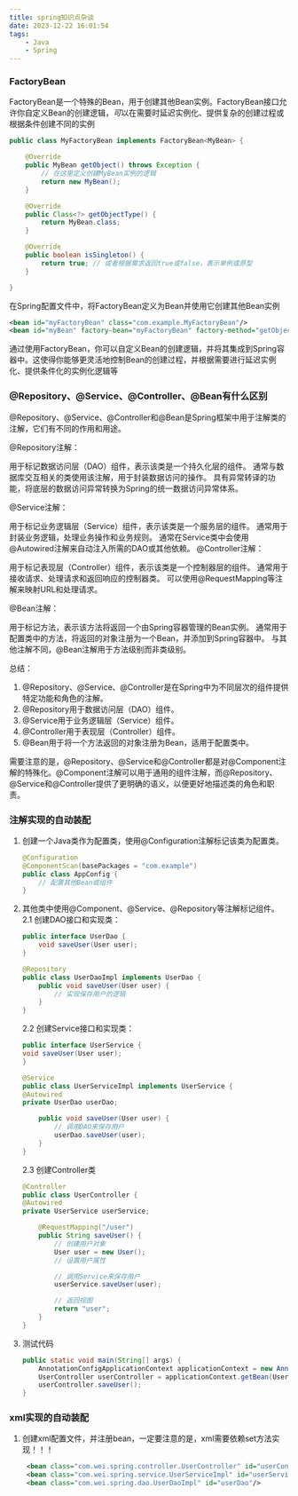 ```yaml
---
title: spring知识点杂谈
date: 2023-12-22 16:01:54
tags:
    - Java
    - Spring
---
```


### FactoryBean

FactoryBean是一个特殊的Bean，用于创建其他Bean实例。FactoryBean接口允许你自定义Bean的创建逻辑，*可*以在需要时延迟实例化、提供复杂的创建过程或根据条件创建不同的实例

```java
public class MyFactoryBean implements FactoryBean<MyBean> {

    @Override
    public MyBean getObject() throws Exception {
        // 在这里定义创建MyBean实例的逻辑
        return new MyBean();
    }

    @Override
    public Class<?> getObjectType() {
        return MyBean.class;
    }

    @Override
    public boolean isSingleton() {
        return true; // 或者根据需求返回true或false，表示单例或原型
    }

}
```

在Spring配置文件中，将FactoryBean定义为Bean并使用它创建其他Bean实例

```xml
<bean id="myFactoryBean" class="com.example.MyFactoryBean"/>
<bean id="myBean" factory-bean="myFactoryBean" factory-method="getObject"/>
```
通过使用FactoryBean，你可以自定义Bean的创建逻辑，并将其集成到Spring容器中。这使得你能够更灵活地控制Bean的创建过程，并根据需要进行延迟实例化、提供条件化的实例化逻辑等
### @Repository、@Service、@Controller、@Bean有什么区别
@Repository、@Service、@Controller和@Bean是Spring框架中用于注解类的注解，它们有不同的作用和用途。

@Repository注解：

用于标记数据访问层（DAO）组件，表示该类是一个持久化层的组件。
通常与数据库交互相关的类使用该注解，用于封装数据访问的操作。
具有异常转译的功能，将底层的数据访问异常转换为Spring的统一数据访问异常体系。

@Service注解：

用于标记业务逻辑层（Service）组件，表示该类是一个服务层的组件。
通常用于封装业务逻辑，处理业务操作和业务规则。
通常在Service类中会使用@Autowired注解来自动注入所需的DAO或其他依赖。
@Controller注解：

用于标记表现层（Controller）组件，表示该类是一个控制器层的组件。
通常用于接收请求、处理请求和返回响应的控制器类。
可以使用@RequestMapping等注解来映射URL和处理请求。

@Bean注解：

用于标记方法，表示该方法将返回一个由Spring容器管理的Bean实例。
通常用于配置类中的方法，将返回的对象注册为一个Bean，并添加到Spring容器中。
与其他注解不同，@Bean注解用于方法级别而非类级别。

总结：
1. @Repository、@Service、@Controller是在Spring中为不同层次的组件提供特定功能和角色的注解。
2. @Repository用于数据访问层（DAO）组件。
3. @Service用于业务逻辑层（Service）组件。
4. @Controller用于表现层（Controller）组件。
5. @Bean用于将一个方法返回的对象注册为Bean，适用于配置类中。

需要注意的是，@Repository、@Service和@Controller都是对@Component注解的特殊化。@Component注解可以用于通用的组件注解，而@Repository、@Service和@Controller提供了更明确的语义，以便更好地描述类的角色和职责。

### 注解实现的自动装配
1. 创建一个Java类作为配置类，使用@Configuration注解标记该类为配置类。
    ```java
    @Configuration
    @ComponentScan(basePackages = "com.example")
    public class AppConfig {
        // 配置其他Bean或组件
    }
    ```
2. 其他类中使用@Component、@Service、@Repository等注解标记组件。
   2.1 创建DAO接口和实现类：
    ```java
    public interface UserDao {
        void saveUser(User user);
    }
    
    @Repository
    public class UserDaoImpl implements UserDao {
        public void saveUser(User user) {
            // 实现保存用户的逻辑
        }
    }
    ```
   2.2 创建Service接口和实现类：
    ```java
    public interface UserService {
    void saveUser(User user);
    }
    
    @Service
    public class UserServiceImpl implements UserService {
    @Autowired
    private UserDao userDao;
    
        public void saveUser(User user) {
            // 调用DAO来保存用户
            userDao.saveUser(user);
        }
    }
    ```
   2.3 创建Controller类
    ```java
    @Controller
    public class UserController {
    @Autowired
    private UserService userService;
    
        @RequestMapping("/user")
        public String saveUser() {
            // 创建用户对象
            User user = new User();
            // 设置用户属性
    
            // 调用Service来保存用户
            userService.saveUser(user);
    
            // 返回视图
            return "user";
        }
    }
    ```
3. 测试代码
    ```java
    public static void main(String[] args) {
        AnnotationConfigApplicationContext applicationContext = new AnnotationConfigApplicationContext(MyApplication.class);
        UserController userController = applicationContext.getBean(UserController.class);
        userController.saveUser();
    }
    ```
### xml实现的自动装配
1. 创建xml配置文件，并注册bean，一定要注意的是，xml需要依赖set方法实现！！！
   ```xml
    <bean class="com.wei.spring.controller.UserController" id="userController" autowire="byType"/>
    <bean class="com.wei.spring.service.UserServiceImpl" id="userService" autowire="byType"/>
    <bean class="com.wei.spring.dao.UserDaoImpl" id="userDao"/>
   ```



